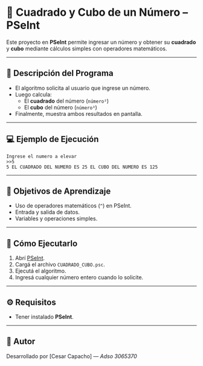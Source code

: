 # 🧮 Cuadrado y Cubo de un Número – PSeInt

Este proyecto en **PSeInt** permite ingresar un número y obtener su **cuadrado** y **cubo** mediante cálculos simples con operadores matemáticos.

---

## 🧠 Descripción del Programa

- El algoritmo solicita al usuario que ingrese un número.
- Luego calcula:
  - El **cuadrado** del número (`número²`)
  - El **cubo** del número (`número³`)
- Finalmente, muestra ambos resultados en pantalla.

---

## 💻 Ejemplo de Ejecución

```text
Ingrese el numero a elevar
>>5
5 EL CUADRADO DEL NUMERO ES 25 EL CUBO DEL NUMERO ES 125
```

---

## 🎯 Objetivos de Aprendizaje

- Uso de operadores matemáticos (`^`) en PSeInt.
- Entrada y salida de datos.
- Variables y operaciones simples.

---

## 🚀 Cómo Ejecutarlo

1. Abrí [PSeInt](http://pseint.sourceforge.net/).
2. Cargá el archivo `CUADRADO_CUBO.psc`.
3. Ejecutá el algoritmo.
4. Ingresá cualquier número entero cuando lo solicite.

---

## ⚙️ Requisitos

- Tener instalado **PSeInt**.

---

## 👤 Autor

Desarrollado por [Cesar Capacho] — *Adso 3065370*
